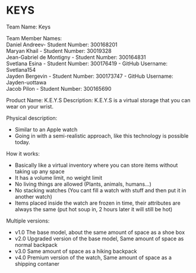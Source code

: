 
KEYS
======

Team Name: Keys

Team Member Names:<br />
Daniel Andreev- Student Number: 300168201 <br />
Maryan Khail - Student Number: 30019328 <br />
Jean-Gabriel de Montigny - Student Number: 300164831 <br />
Svetlana Esina - Student Number: 300176419 - GitHub Username: Svetlana154 <br />
Jayden Bergevin - Student Number: 300173747 - GitHub Username: Jayden-uottawa <br />
Jacob Pilon - Student Number: 300165690 <br />

Product Name: K.E.Y.S
Description:
K.E.Y.S is a virtual storage that you can wear on your wrist.

Physical description:
- Similar to an Apple watch
- Going in with a semi-realistic approach, like this technology is possible today.

How it works:
- Basically like a virtual inventory where you can store items without taking up any space
- It has a volume limit, no weight limit
- No living things are allowed (Plants, animals, humans...)
- No stacking watches (You cant fill a watch with stuff and then put it in another watch)
- Items placed inside the watch are frozen in time, their attributes are always the same (put hot soup in, 2 hours later it will still be hot)

Multiple versions:
- v1.0 The base model, about the same amount of space as a shoe box
- v2.0 Upgraded version of the base model, Same amount of space as normal backpack
- v3.0 Same amount of space as a hiking backpack 
- v4.0 Premium version of the watch, Same amount of space as a shipping contaner
